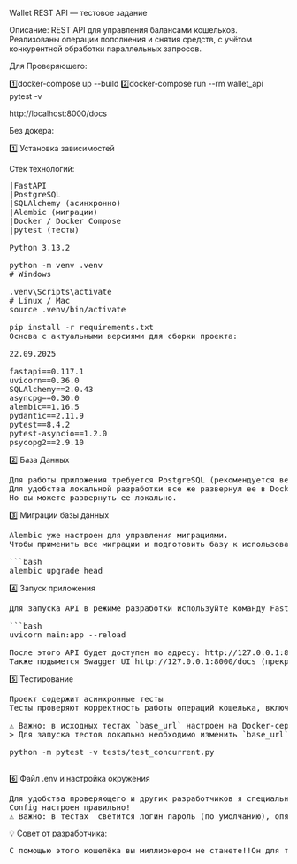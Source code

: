 Wallet REST API — тестовое задание

Описание:
REST API для управления балансами кошельков.
Реализованы операции пополнения и снятия средств, с учётом конкурентной обработки параллельных запросов.

Для Проверяющего:

1️⃣docker-compose up --build
2️⃣docker-compose run --rm wallet_api pytest -v

http://localhost:8000/docs



Без докера:

1️⃣ Установка зависимостей

Стек технологий:
<pre>
|FastAPI
|PostgreSQL
|SQLAlchemy (асинхронно)
|Alembic (миграции)
|Docker / Docker Compose
|pytest (тесты)

Python 3.13.2

python -m venv .venv
# Windows

.venv\Scripts\activate
# Linux / Mac
source .venv/bin/activate

pip install -r requirements.txt
Основа с актуальными версиями для сборки проекта:

22.09.2025

fastapi==0.117.1
uvicorn==0.36.0
SQLAlchemy==2.0.43
asyncpg==0.30.0
alembic==1.16.5
pydantic==2.11.9
pytest==8.4.2
pytest-asyncio==1.2.0
psycopg2==2.9.10
</pre>
2️⃣ База Данных

<pre>
Для работы приложения требуется PostgreSQL (рекомендуется версия 15 и выше).  
Для удобства локальной разработки все же развернул ее в Docker.
Но вы можете развернуть ее локально.
</pre>

3️⃣ Миграции базы данных

<pre>
Alembic уже настроен для управления миграциями.  
Чтобы применить все миграции и подготовить базу к использованию, достаточно выполнить:

```bash
alembic upgrade head
</pre>

4️⃣ Запуск приложения
<pre>
Для запуска API в режиме разработки используйте команду FastAPI с Uvicorn:

```bash
uvicorn main:app --reload

После этого API будет доступен по адресу: http://127.0.0.1:8000
Также подымется Swagger UI http://127.0.0.1:8000/docs (прекрасная вещь!)
</pre>

5️⃣ Тестирование
<pre>
Проект содержит асинхронные тесты   
Тесты проверяют корректность работы операций кошелька, включая конкурентные запросы.

⚠️ Важно: в исходных тестах `base_url` настроен на Docker-сервис `wallet_api:8000`.  
> Для запуска тестов локально необходимо изменить `base_url` на `http://127.0.0.1:8000`:

python -m pytest -v tests/test_concurrent.py

</pre>

6️⃣ Файл .env и настройка окружения
<pre>
Для удобства проверяющего и других разработчиков я специально залил .env с параметрами проекта.
Сonfig настроен правильно! 
⚠️ Важно: в тестах  светится логин пароль (по умолчанию), опять же это сделано для удобства проверяющего.
</pre>
💡 Совет от разработчика:
<pre>
С помощью этого кошелёка вы миллионером не станете!!Он для теста, реальный счёт не пополняется 😉
</pre>